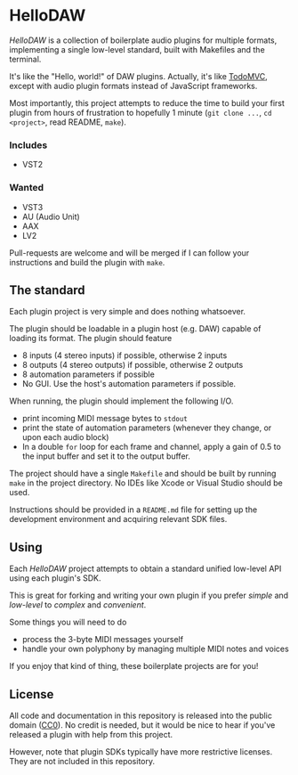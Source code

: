 # HelloDAW

*HelloDAW* is a collection of boilerplate audio plugins for multiple formats, implementing a single low-level standard, built with Makefiles and the terminal.

It's like the "Hello, world!" of DAW plugins.
Actually, it's like [TodoMVC](http://todomvc.com/), except with audio plugin formats instead of JavaScript frameworks.

Most importantly, this project attempts to reduce the time to build your first plugin from hours of frustration to hopefully 1 minute (`git clone ...`, `cd <project>`, read README, `make`).


### Includes

- VST2


### Wanted

- VST3
- AU (Audio Unit)
- AAX
- LV2

Pull-requests are welcome and will be merged if I can follow your instructions and build the plugin with `make`.


## The standard

Each plugin project is very simple and does nothing whatsoever.

The plugin should be loadable in a plugin host (e.g. DAW) capable of loading its format. The plugin should feature

- 8 inputs (4 stereo inputs) if possible, otherwise 2 inputs
- 8 outputs (4 stereo outputs) if possible, otherwise 2 outputs
- 8 automation parameters if possible
- No GUI. Use the host's automation parameters if possible.

When running, the plugin should implement the following I/O.

- print incoming MIDI message bytes to `stdout`
- print the state of automation parameters (whenever they change, or upon each audio block)
- In a double `for` loop for each frame and channel, apply a gain of 0.5 to the input buffer and set it to the output buffer.


The project should have a single `Makefile` and should be built by running `make` in the project directory.
No IDEs like Xcode or Visual Studio should be used.

Instructions should be provided in a `README.md` file for setting up the development environment and acquiring relevant SDK files.


## Using

Each *HelloDAW* project attempts to obtain a standard unified low-level API using each plugin's SDK.

This is great for forking and writing your own plugin if you prefer *simple* and *low-level* to *complex* and *convenient*.

Some things you will need to do
- process the 3-byte MIDI messages yourself
- handle your own polyphony by managing multiple MIDI notes and voices

If you enjoy that kind of thing, these boilerplate projects are for you!


## License

All code and documentation in this repository is released into the public domain ([CC0](https://creativecommons.org/publicdomain/zero/1.0/)).
No credit is needed, but it would be nice to hear if you've released a plugin with help from this project.

However, note that plugin SDKs typically have more restrictive licenses.
They are not included in this repository.
